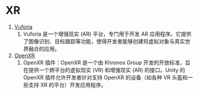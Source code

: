 # XR

1. [Vuforia](Vuforia/_Vuforia.md)
   1. Vuforia 是一个增强现实 (AR) 平台，专门用于开发 AR 应用程序。它提供了图像识别、目标跟踪等功能，使得开发者能够创建将虚拟对象与真实世界融合的应用。
2. [OpenXR](OpenXR/_OpenXR.md)
   1. OpenXR 插件：OpenXR 是一个由 Khronos Group 开发的开放标准，旨在提供一个跨平台的虚拟现实 (VR) 和增强现实 (AR) 的接口。Unity 的 OpenXR 插件允许开发者针对支持 OpenXR 的设备（如各种 VR 头盔和一些支持 XR 的平台）开发应用程序。